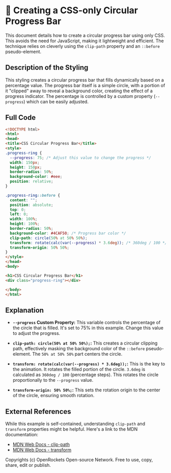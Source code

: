 # 🐞 Creating a CSS-only Circular Progress Bar


This document details how to create a circular progress bar using only CSS.  This avoids the need for JavaScript, making it lightweight and efficient.  The technique relies on cleverly using the `clip-path` property and an `::before` pseudo-element.


## Description of the Styling

This styling creates a circular progress bar that fills dynamically based on a percentage value.  The progress bar itself is a simple circle, with a portion of it "clipped" away to reveal a background color, creating the effect of a progress indicator.  The percentage is controlled by a custom property (`--progress`) which can be easily adjusted.

## Full Code

```html
<!DOCTYPE html>
<html>
<head>
<title>CSS Circular Progress Bar</title>
<style>
.progress-ring {
  --progress: 75; /* Adjust this value to change the progress */
  width: 150px;
  height: 150px;
  border-radius: 50%;
  background-color: #eee;
  position: relative;
}

.progress-ring::before {
  content: "";
  position: absolute;
  top: 0;
  left: 0;
  width: 100%;
  height: 100%;
  border-radius: 50%;
  background-color: #4CAF50; /* Progress bar color */
  clip-path: circle(50% at 50% 50%);
  transform: rotate(calc(var(--progress) * 3.6deg)); /* 360deg / 100 */
  transform-origin: 50% 50%;
}
</style>
</head>
<body>

<h1>CSS Circular Progress Bar</h1>
<div class="progress-ring"></div>

</body>
</html>
```

## Explanation

* **`--progress` Custom Property:** This variable controls the percentage of the circle that is filled.  It's set to 75% in this example.  Change this value to adjust the progress.

* **`clip-path: circle(50% at 50% 50%);`:** This creates a circular clipping path, effectively masking the background color of the `::before` pseudo-element.  The `50% at 50% 50%` part centers the circle.

* **`transform: rotate(calc(var(--progress) * 3.6deg));`:** This is the key to the animation.  It rotates the filled portion of the circle.  `3.6deg` is calculated as `360deg / 100` (percentage steps).  This rotates the circle proportionally to the `--progress` value.

* **`transform-origin: 50% 50%;`:** This sets the rotation origin to the center of the circle, ensuring smooth rotation.


## External References

While this example is self-contained, understanding `clip-path` and `transform` properties might be helpful.  Here's a link to the MDN documentation:

* [MDN Web Docs - clip-path](https://developer.mozilla.org/en-US/docs/Web/CSS/clip-path)
* [MDN Web Docs - transform](https://developer.mozilla.org/en-US/docs/Web/CSS/transform)


Copyrights (c) OpenRockets Open-source Network. Free to use, copy, share, edit or publish.


